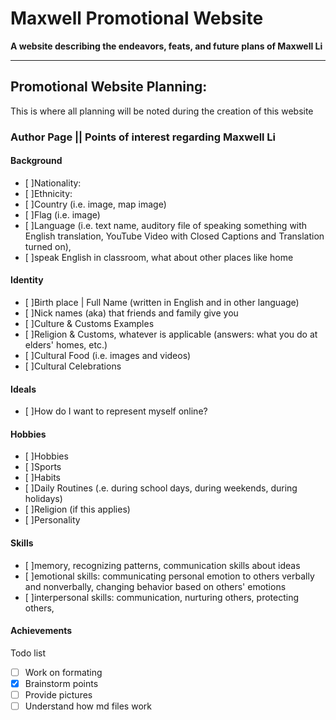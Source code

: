 # Maxwell Promotional Website
**A website describing the endeavors, feats, and future plans of Maxwell Li**

---
## Promotional Website Planning:
This is where all planning will be noted during the creation of this website

### Author Page || Points of interest regarding Maxwell Li 
#### Background
- [ ]Nationality:
- [ ]Ethnicity:
- [ ]Country (i.e. image, map image)
- [ ]Flag (i.e. image)
- [ ]Language (i.e. text name, auditory file of speaking something with English translation, YouTube Video with Closed Captions and Translation turned on),
- [ ]speak English in classroom, what about other places like home

#### Identity
- [ ]Birth place | Full Name (written in English and in other language)
- [ ]Nick names (aka) that friends and family give you 
- [ ]Culture & Customs Examples
- [ ]Religion & Customs, whatever is applicable (answers: what you do at elders' homes, etc.) 
- [ ]Cultural Food (i.e. images and videos) 
- [ ]Cultural Celebrations

#### Ideals
- [ ]How do I want to represent myself online?

#### Hobbies
- [ ]Hobbies 
- [ ]Sports 
- [ ]Habits 
- [ ]Daily Routines (.e. during school days, during weekends, during holidays) 
- [ ]Religion (if this applies) 
- [ ]Personality

#### Skills
- [ ]memory, recognizing patterns, communication skills about ideas
- [ ]emotional skills: communicating personal emotion to others verbally and nonverbally, changing behavior based on others' emotions
- [ ]interpersonal skills: communication, nurturing others, protecting others,
 
#### Achievements

Todo list
- [ ] Work on formating 
- [x] Brainstorm points
- [ ] Provide pictures 
- [ ] Understand how md files work
